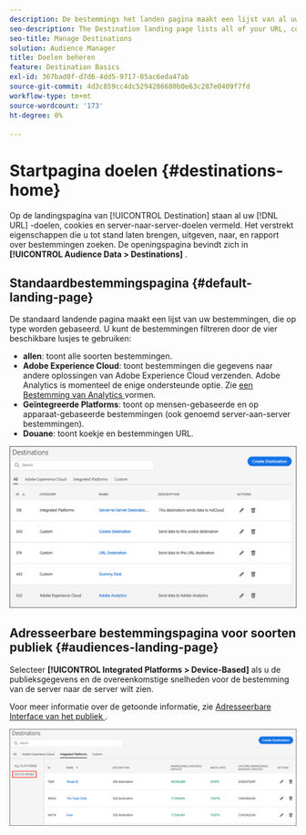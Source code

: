 ```yaml
---
description: De bestemmings het landen pagina maakt een lijst van al uw URL, koekje, en server-aan-server bestemmingen. Het verstrekt eigenschappen die u tot stand laten brengen, uitgeven, naar, en rapport over bestemmingen zoeken. De landingspagina bevindt zich in Poortgegevens > Doelen.
seo-description: The Destination landing page lists all of your URL, cookie, and server-to-server destinations. It provides features that let you create, edit, search for, and report on destinations. The landing page is located in Audience Data > Destinations.
seo-title: Manage Destinations
solution: Audience Manager
title: Doelen beheren
feature: Destination Basics
exl-id: 367bad0f-d7d6-4dd5-9717-85ac6eda47ab
source-git-commit: 4d3c859cc4dc5294286680b0e63c287e0409f7fd
workflow-type: tm+mt
source-wordcount: '173'
ht-degree: 0%

---
```


# Startpagina doelen {#destinations-home}

Op de landingspagina van [!UICONTROL Destination] staan al uw [!DNL URL] -doelen, cookies en server-naar-server-doelen vermeld. Het verstrekt eigenschappen die u tot stand laten brengen, uitgeven, naar, en rapport over bestemmingen zoeken. De openingspagina bevindt zich in **[!UICONTROL Audience Data > Destinations]** .

## Standaardbestemmingspagina {#default-landing-page}

<!-- destinations-home.xml -->

De standaard landende pagina maakt een lijst van uw bestemmingen, die op type worden gebaseerd. U kunt de bestemmingen filtreren door de vier beschikbare lusjes te gebruiken:

* **allen**: toont alle soorten bestemmingen.
* **Adobe Experience Cloud**: toont bestemmingen die gegevens naar andere oplossingen van Adobe Experience Cloud verzenden. Adobe Analytics is momenteel de enige ondersteunde optie. Zie [ een Bestemming van Analytics ](/help/using/features/destinations/create-analytics-destination.md) vormen.
* **Geïntegreerde Platforms**: toont op mensen-gebaseerde en op apparaat-gebaseerde bestemmingen (ook genoemd server-aan-server bestemmingen).
* **Douane**: toont koekje en bestemmingen URL.


![](assets/destinations-landing.png)

## Adresseerbare bestemmingspagina voor soorten publiek {#audiences-landing-page}

Selecteer **[!UICONTROL Integrated Platforms > Device-Based]** als u de publieksgegevens en de overeenkomstige snelheden voor de bestemming van de server naar de server wilt zien.

Voor meer informatie over de getoonde informatie, zie [ Adresseerbare Interface van het publiek ](/help/using/features/addressable-audiences.md#addressable-audience-interface).

![](/help/using/features/assets/addressable-audiences-landing.png)
